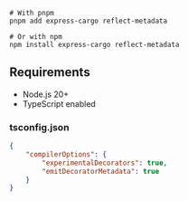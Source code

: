 ```shell
# With pnpm
pnpm add express-cargo reflect-metadata

# Or with npm
npm install express-cargo reflect-metadata

```

## Requirements

- Node.js 20+
- TypeScript enabled


### tsconfig.json
```json
{
    "compilerOptions": {
        "experimentalDecorators": true,
        "emitDecoratorMetadata": true
    }
}
```
